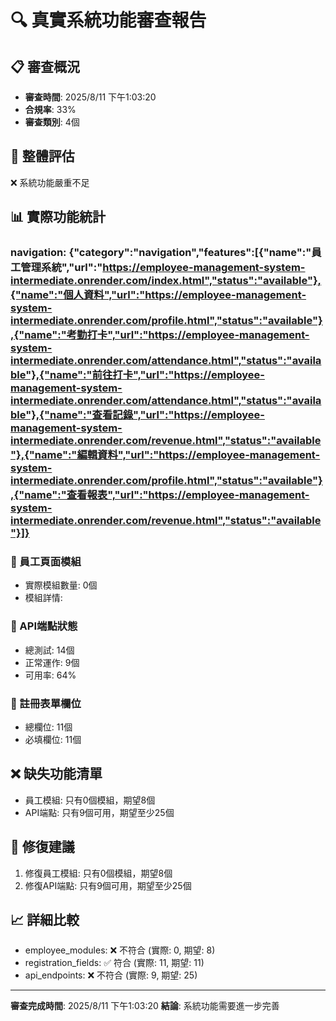# 🔍 真實系統功能審查報告

## 📋 審查概況
- **審查時間**: 2025/8/11 下午1:03:20
- **合規率**: 33%
- **審查類別**: 4個

## 🎯 整體評估
❌ 系統功能嚴重不足

## 📊 實際功能統計
### navigation: {"category":"navigation","features":[{"name":"員工管理系統","url":"https://employee-management-system-intermediate.onrender.com/index.html","status":"available"},{"name":"個人資料","url":"https://employee-management-system-intermediate.onrender.com/profile.html","status":"available"},{"name":"考勤打卡","url":"https://employee-management-system-intermediate.onrender.com/attendance.html","status":"available"},{"name":"前往打卡","url":"https://employee-management-system-intermediate.onrender.com/attendance.html","status":"available"},{"name":"查看記錄","url":"https://employee-management-system-intermediate.onrender.com/revenue.html","status":"available"},{"name":"編輯資料","url":"https://employee-management-system-intermediate.onrender.com/profile.html","status":"available"},{"name":"查看報表","url":"https://employee-management-system-intermediate.onrender.com/revenue.html","status":"available"}]}

### 👤 員工頁面模組
- 實際模組數量: 0個
- 模組詳情: 

### 🔌 API端點狀態
- 總測試: 14個
- 正常運作: 9個
- 可用率: 64%

### 📝 註冊表單欄位
- 總欄位: 11個
- 必填欄位: 11個

## ❌ 缺失功能清單
- 員工模組: 只有0個模組，期望8個
- API端點: 只有9個可用，期望至少25個

## 🔧 修復建議
1. 修復員工模組: 只有0個模組，期望8個
2. 修復API端點: 只有9個可用，期望至少25個

## 📈 詳細比較
- employee_modules: ❌ 不符合 (實際: 0, 期望: 8)
- registration_fields: ✅ 符合 (實際: 11, 期望: 11)
- api_endpoints: ❌ 不符合 (實際: 9, 期望: 25)

---
**審查完成時間**: 2025/8/11 下午1:03:20
**結論**: 系統功能需要進一步完善
